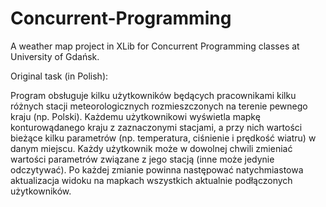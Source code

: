 # Concurrent-Programming
A weather map project in XLib for Concurrent Programming classes at University of Gdańsk.

Original task (in Polish):

Program obsługuje kilku użytkowników będących pracownikami kilku różnych stacji meteorologicznych rozmieszczonych na terenie pewnego kraju (np. Polski).
Każdemu użytkownikowi wyświetla mapkę konturowądanego kraju z zaznaczonymi stacjami, a przy nich wartości bieżące kilku parametrów (np. temperatura, ciśnienie i prędkość wiatru) w danym miejscu.
Każdy użytkownik może w dowolnej chwili zmieniać wartości parametrów związane z jego stacją (inne może jedynie odczytywać). 
Po każdej zmianie powinna następować natychmiastowa aktualizacja widoku na mapkach wszystkich aktualnie podłączonych użytkowników.
